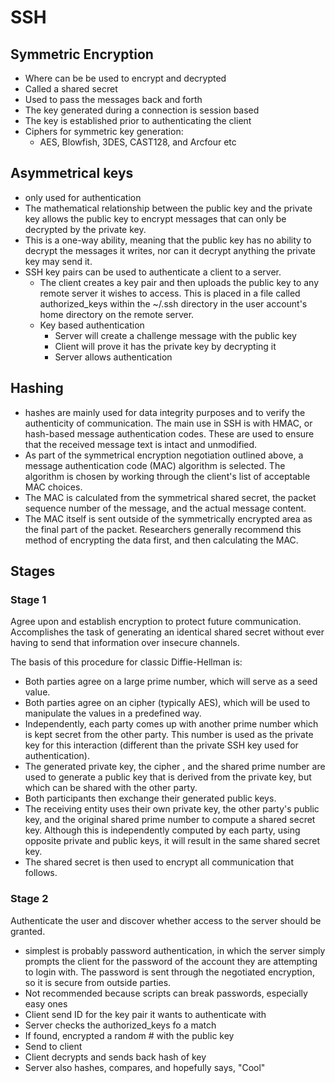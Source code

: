 # SSH

## Symmetric Encryption
-   Where can be be used to encrypt and decrypted
-   Called a shared secret
-   Used to pass the messages back and forth
-   The key generated during a connection is session based
-   The key is established prior to authenticating the client
-   Ciphers for symmetric key generation:
	-   AES, Blowfish, 3DES, CAST128, and Arcfour etc

## Asymmetrical keys
-   only used for authentication
-   The mathematical relationship between the public key and the private key allows the public key to encrypt messages that can only be decrypted by the private key.
-   This is a one-way ability, meaning that the public key has no ability to decrypt the messages it writes, nor can it decrypt anything the private key may send it.
-   SSH key pairs can be used to authenticate a client to a server.
	-   The client creates a key pair and then uploads the public key to any remote server it wishes to access. This is placed in a file called authorized_keys within the ~/.ssh directory in the user account's home directory on the remote server.
	-   Key based authentication
		-   Server will create a challenge message with the public key
		-   Client will prove it has the private key by decrypting it
		-   Server allows authentication

## Hashing
-   hashes are mainly used for data integrity purposes and to verify the authenticity of communication. The main use in SSH is with HMAC, or hash-based message authentication codes. These are used to ensure that the received message text is intact and unmodified.
-   As part of the symmetrical encryption negotiation outlined above, a message authentication code (MAC) algorithm is selected. The algorithm is chosen by working through the client's list of acceptable MAC choices.
-   The MAC is calculated from the symmetrical shared secret, the packet sequence number of the message, and the actual message content.
-   The MAC itself is sent outside of the symmetrically encrypted area as the final part of the packet. Researchers generally recommend this method of encrypting the data first, and then calculating the MAC.

## Stages
### Stage 1
Agree upon and establish encryption to protect future communication.  Accomplishes the task of generating an identical shared secret without ever having to send that information over insecure channels.

The basis of this procedure for classic Diffie-Hellman is:
-   Both parties agree on a large prime number, which will serve as a seed value.
-   Both parties agree on an cipher (typically AES), which will be used to manipulate the values in a predefined way.
-   Independently, each party comes up with another prime number which is kept secret from the other party. This number is used as the private key for this interaction (different than the private SSH key used for authentication).
-   The generated private key, the cipher , and the shared prime number are used to generate a public key that is derived from the private key, but which can be shared with the other party.
-   Both participants then exchange their generated public keys.
-   The receiving entity uses their own private key, the other party's public key, and the original shared prime number to compute a shared secret key. Although this is independently computed by each party, using opposite private and public keys, it will result in the same shared secret key.
-   The shared secret is then used to encrypt all communication that follows.

### Stage 2
Authenticate the user and discover whether access to the server should be granted.
-   simplest is probably password authentication, in which the server simply prompts the client for the password of the account they are attempting to login with. The password is sent through the negotiated encryption, so it is secure from outside parties.
-   Not recommended because scripts can break passwords, especially easy ones
-   Client send ID for the key pair it wants to authenticate with
-   Server checks the authorized_keys fo a match
-   If found, encrypted a random # with the public key
-   Send to client
-   Client decrypts and sends back hash of key
-   Server also hashes, compares, and hopefully says, "Cool"